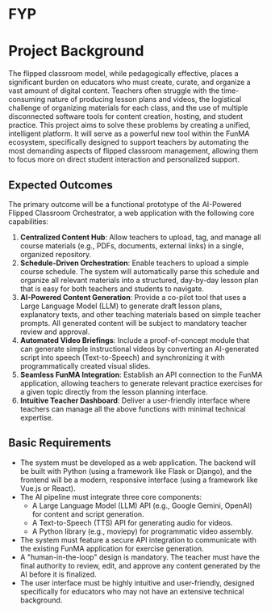 # FYP
# Project Background

The flipped classroom model, while pedagogically effective, places a significant burden on educators who must create, curate, and organize a vast amount of digital content. Teachers often struggle with the time-consuming nature of producing lesson plans and videos, the logistical challenge of organizing materials for each class, and the use of multiple disconnected software tools for content creation, hosting, and student practice. This project aims to solve these problems by creating a unified, intelligent platform. It will serve as a powerful new tool within the FunMA ecosystem, specifically designed to support teachers by automating the most demanding aspects of flipped classroom management, allowing them to focus more on direct student interaction and personalized support.

## Expected Outcomes

The primary outcome will be a functional prototype of the AI-Powered Flipped Classroom Orchestrator, a web application with the following core capabilities:

1. **Centralized Content Hub**: Allow teachers to upload, tag, and manage all course materials (e.g., PDFs, documents, external links) in a single, organized repository.
2. **Schedule-Driven Orchestration**: Enable teachers to upload a simple course schedule. The system will automatically parse this schedule and organize all relevant materials into a structured, day-by-day lesson plan that is easy for both teachers and students to navigate.
3. **AI-Powered Content Generation**: Provide a co-pilot tool that uses a Large Language Model (LLM) to generate draft lesson plans, explanatory texts, and other teaching materials based on simple teacher prompts. All generated content will be subject to mandatory teacher review and approval.
4. **Automated Video Briefings**: Include a proof-of-concept module that can generate simple instructional videos by converting an AI-generated script into speech (Text-to-Speech) and synchronizing it with programmatically created visual slides.
5. **Seamless FunMA Integration**: Establish an API connection to the FunMA application, allowing teachers to generate relevant practice exercises for a given topic directly from the lesson planning interface.
6. **Intuitive Teacher Dashboard**: Deliver a user-friendly interface where teachers can manage all the above functions with minimal technical expertise.

## Basic Requirements

- The system must be developed as a web application. The backend will be built with Python (using a framework like Flask or Django), and the frontend will be a modern, responsive interface (using a framework like Vue.js or React).
- The AI pipeline must integrate three core components:
  - A Large Language Model (LLM) API (e.g., Google Gemini, OpenAI) for content and script generation.
  - A Text-to-Speech (TTS) API for generating audio for videos.
  - A Python library (e.g., moviepy) for programmatic video assembly.
- The system must feature a secure API integration to communicate with the existing FunMA application for exercise generation.
- A "human-in-the-loop" design is mandatory. The teacher must have the final authority to review, edit, and approve any content generated by the AI before it is finalized.
- The user interface must be highly intuitive and user-friendly, designed specifically for educators who may not have an extensive technical background.
